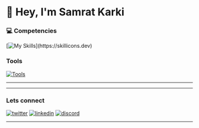 # 👋 Hey, I'm Samrat Karki  

### 💻 Competencies  
[![My Skills](https://skillicons.dev/icons?i=react,laravel,js,nestjs,express,git,)](https://skillicons.dev)  
### Tools
[![Tools](https://skillicons.dev/icons?i=vscode,postman,github)](https://skillicons.dev)

---



---

### Lets connect
[![twitter](https://skillicons.dev/icons?i=twitter)](https://twitter.com/ksamrat224)
[![linkedin](https://skillicons.dev/icons?i=linkedin)](https://www.linkedin.com/in/samratk225/)
[![discord](https://skillicons.dev/icons?i=discord)](https://discord.com/users/samratkarki8746)
<br clear="left" />


---

